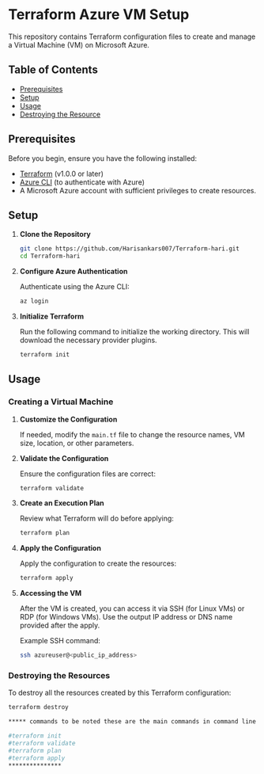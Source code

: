 # Terraform Azure VM Setup

This repository contains Terraform configuration files to create and manage a Virtual Machine (VM) on Microsoft Azure.

## Table of Contents
- [Prerequisites](#prerequisites)
- [Setup](#setup)
- [Usage](#usage)
- [Destroying the Resource](#usage)

## Prerequisites

Before you begin, ensure you have the following installed:

- [Terraform](https://www.terraform.io/downloads.html) (v1.0.0 or later)
- [Azure CLI](https://docs.microsoft.com/en-us/cli/azure/install-azure-cli) (to authenticate with Azure)
- A Microsoft Azure account with sufficient privileges to create resources.

## Setup

1. **Clone the Repository**

    ```bash
    git clone https://github.com/Harisankars007/Terraform-hari.git
    cd Terraform-hari
    ```

2. **Configure Azure Authentication**

    Authenticate using the Azure CLI:

    ```bash
    az login
    ```

3. **Initialize Terraform**

    Run the following command to initialize the working directory. This will download the necessary provider plugins.

    ```bash
    terraform init
    ```

## Usage

### Creating a Virtual Machine

1. **Customize the Configuration**

   If needed, modify the `main.tf` file to change the resource names, VM size, location, or other parameters.

2. **Validate the Configuration**

    Ensure the configuration files are correct:

    ```bash
    terraform validate
    ```

3. **Create an Execution Plan**

    Review what Terraform will do before applying:

    ```bash
    terraform plan
    ```

4. **Apply the Configuration**

    Apply the configuration to create the resources:

    ```bash
    terraform apply
    ```

5. **Accessing the VM**

   After the VM is created, you can access it via SSH (for Linux VMs) or RDP (for Windows VMs). Use the output IP address or DNS name provided after the apply.

    Example SSH command:

    ```bash
    ssh azureuser@<public_ip_address>
    ```

### Destroying the Resources

To destroy all the resources created by this Terraform configuration:

```bash
terraform destroy

***** commands to be noted these are the main commands in command line ****

#terraform init
#terraform validate
#terraform plan
#terraform apply
***************